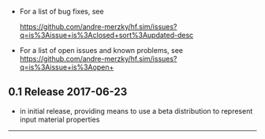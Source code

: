 
  - For a list of bug fixes, see 

    https://github.com/andre-merzky/hf.sim/issues?q=is%3Aissue+is%3Aclosed+sort%3Aupdated-desc
  - For a list of open issues and known problems, see
    https://github.com/andre-merzky/hf.sim/issues?q=is%3Aissue+is%3Aopen+


0.1    Release                                                        2017-06-23
--------------------------------------------------------------------------------

  - in initial release, providing means to use a beta distribution to represent
    input material properties

--------------------------------------------------------------------------------

